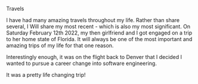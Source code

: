 Travels

I have had many amazing travels throughout my life. Rather than share several, I Will share my most recent - which is also my most significant. On Saturday February 12th 2022, my then girlfriend and I got engaged on a trip to her home state of Florida. It will always be one of the most important and amazing trips of my life for that one reason.

Interestingly enough, it was on the flight back to Denver that I decided I wanted to pursue a career change into software engineering.

It was a pretty life changing trip!

